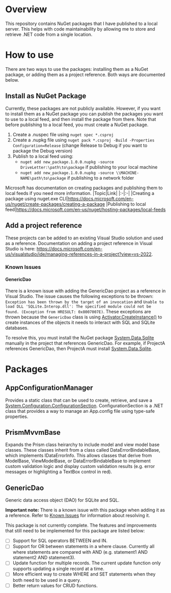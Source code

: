 # Overview
This repository contains NuGet packages that I have published to a local server. This helps with code maintainability by allowing me to store and retrieve .NET code from a single location.

# How to use
There are two ways to use the packages: installing them as a NuGet package, or adding them as a project reference. Both ways are documented below.

## Install as NuGet Package
Currently, these packages are not publicly available. However, if you want to install them as a NuGet package you can publish the packages you want to use to a local feed, and then install the package from there. Note that before publishing to a local feed, you must create a NuGet package. 

1. Create a .nuspec file using `nuget spec *.csproj`
2. Create a .nupkg file using `nuget pack *.csproj -Build -Properties Configuration=Release` (change Release to Debug if you want to package the Debug version)
3. Publish to a local feed using:
	* `nuget add new_package.1.0.0.nupkg -source DriveLetter:\path\to\package` if publishing to your local machine
	* `nuget add new_package.1.0.0.nupkg -source \\MACHINE-NAME\path\to\package` if publishing to a network folder

Microsoft has documentation on creating packages and publishing them to local feeds if you need more information.
|Topic|Link|
|:-|:-|
|Creating a package using nuget.exe CLI|https://docs.microsoft.com/en-us/nuget/create-packages/creating-a-package
|Publishing to local feed|https://docs.microsoft.com/en-us/nuget/hosting-packages/local-feeds

## Add a project reference
These projects can be added to an existing Visual Studio solution and used as a reference. Documentation on adding a project reference in Visual Studio is here: https://docs.microsoft.com/en-us/visualstudio/ide/managing-references-in-a-project?view=vs-2022.

### Known Issues
#### GenericDao
There is a known issue with adding the GenericDao project as a reference in Visual Studio. The issue causes the following 
exceptions to be thrown: `Exception has been thrown by the target of an invocation` and `Unable to load DLL 'SQLite.Interop.dll': The specified module could not be found. (Exception from HRESULT: 0x8007007E)`.
These exceptions are thrown because the `GenericDao` class is using [Activator.CreateInstance()](https://docs.microsoft.com/en-us/dotnet/api/system.activator.createinstance?view=netframework-4.7.2) to create instances of the objects it needs to interact with SQL
and SQLite databases.

To resolve this, you must install the NuGet package [System.Data.Sqlite](https://www.nuget.org/packages/System.Data.SQLite/) manually in the project
that references GenericDao. For example, if ProjectA references GenericDao, then ProjectA must install 
[System.Data.Sqlite](https://www.nuget.org/packages/System.Data.SQLite/). 

# Packages
## AppConfigurationManager
Provides a static class that can be used to create, retrieve, and save a [System.Configuration.ConfigurationSection](https://docs.microsoft.com/en-us/dotnet/api/system.configuration.configurationsection?view=netframework-4.7.2). ConfigurationSection is a .NET class that provides a way to manage an App.config file using type-safe properties.   

## PrismMvvmBase
Expands the Prism class heirarchy to include model and view model base classes. These classes inherit from a class called DataErrorBindableBase, which implements IDataErrorInfo. This allows classes that derive from ModelBase, ViewModelBase, or DataErrorBindableBase to implement custom validation logic and display custom validation results (e.g. error messages or highlighting a TextBox control in red).

## GenericDao
Generic data access object (DAO) for SQLite and SQL.

**Important note:** There is a known issue with this package when adding it as a reference. Refer to [Known Issues](#genericdao) for information about resolving it.

This package is not currently complete. The features and improvements that still need to be implemented for this package are listed below:
- [ ] Support for SQL operators BETWEEN and IN.
- [ ] Support for OR between statements in a where clause. Currently all where statements are compared with AND (e.g. statement1 AND statement2 AND statement3).
- [ ] Update function for multiple records. The current update function only supports updating a single record at a time.
- [ ] More efficient way to create WHERE and SET statements when they both need to be used in a query.
- [ ] Better return values for CRUD functions.
